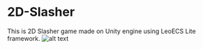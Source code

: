 # 2D-Slasher
This is 2D Slasher game made on Unity engine using LeoECS Lite framework.
![alt text](https://i.ibb.co/BTWCh2L/Slasher.png)

